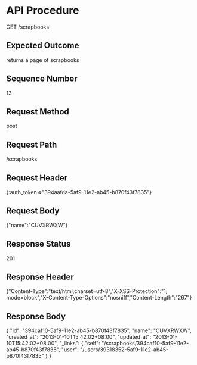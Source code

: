 # API Procedure
GET /scrapbooks
## Expected Outcome
returns a page of scrapbooks
## Sequence Number
13
## Request Method
post
## Request Path
/scrapbooks
## Request Header
{:auth_token=>"394aafda-5af9-11e2-ab45-b870f43f7835"}
## Request Body
{"name":"CUVXRWXW"}

## Response Status
201
## Response Header
{"Content-Type":"text/html;charset=utf-8","X-XSS-Protection":"1; mode=block","X-Content-Type-Options":"nosniff","Content-Length":"267"}

## Response Body
{
  "id": "394caf10-5af9-11e2-ab45-b870f43f7835",
  "name": "CUVXRWXW",
  "created_at": "2013-01-10T15:42:02+08:00",
  "updated_at": "2013-01-10T15:42:02+08:00",
  "_links": {
    "self": "/scrapbooks/394caf10-5af9-11e2-ab45-b870f43f7835",
    "user": "/users/39318352-5af9-11e2-ab45-b870f43f7835"
  }
}
